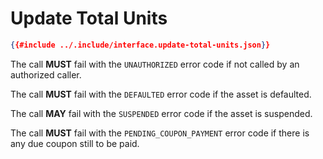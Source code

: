 # Update Total Units

```json
{{#include ../.include/interface.update-total-units.json}}
```

The call **MUST** fail with the `UNAUTHORIZED` error code if not called by an authorized
caller.

The call **MUST** fail with the `DEFAULTED` error code if the asset is defaulted.

The call **MAY** fail with the `SUSPENDED` error code if the asset is suspended.

The call **MUST** fail with the `PENDING_COUPON_PAYMENT` error code if there is
any due coupon still to be paid.
